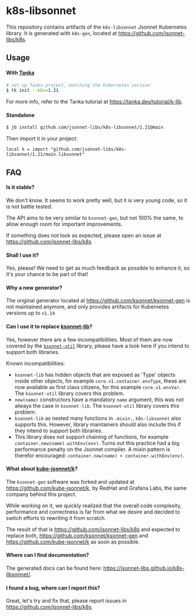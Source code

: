 # k8s-libsonnet

This repository contains artifacts of the `k8s-libsonnet` Jsonnet Kubernetes library.
It is generated with `k8s-gen`, located at https://github.com/jsonnet-libs/k8s.

## Usage

#### With [Tanka](https://tanka.dev)

```bash
# set up Tanka project, matching the Kubernetes version
$ tk init --k8s=1.21
```

For more info, refer to the Tanka tutorial at https://tanka.dev/tutorial/k-lib.

#### Standalone

```bash
$ jb install github.com/jsonnet-libs/k8s-libsonnet/1.21@main
```

Then import it in your project:

```jsonnet
local k = import "github.com/jsonnet-libs/k8s-libsonnet/1.21/main.libsonnet"
```

## FAQ

#### Is it stable?

We don't know. It seems to work pretty well, but it is very young code, so it is
not battle tested.

The API aims to be very similar to `ksonnet-gen`, but not 100% the same, to
allow enough room for important improvements.

If something does not look as expected, please open an issue at
https://github.com/jsonnet-libs/k8s

#### Shall I use it?

Yes, please! We need to get as much feedback as possible to enhance it, so it's
your chance to be part of that!

#### Why a new generator?

The original generator located at https://github.com/ksonnet/ksonnet-gen is not
maintained anymore, and only provides artifacts for Kubernetes versions up to
`v1.14`

#### Can I use it to replace [ksonnet-lib](https://github.com/ksonnet/ksonnet-lib)?

Yes, however there are a few incompatibilities. Most of them are now covered by the
[`ksonnet-util`](https://github.com/grafana/jsonnet-libs/blob/master/ksonnet-util/)
library, please have a look here if you intend to support both libraries.

Known incompatibilities:

* `ksonnet-lib` has hidden objects that are exposed as 'Type' objects inside
    other objects, for example `core.v1.container.envType`, these are now
    available as first class citizens, for this example `core.v1.envVar`. The
    `ksonnet-util` library covers this problem.
* `new(name)` constructors have a mandatory `name` argument, this was not always
    the case in `ksonnet-lib`. The `ksonnet-util` library covers this problem.
* `ksonnet-lib` as nested many functions in `.mixin.`, `k8s-libsonnet` also supports
    this. However, library maintainers should also include this if they intend
    to support both libraries.
* This library does not support chaining of functions, for example
    `container.new(name).withEnv(env)`. Turns out this practice had a big
    performance penalty on the Jsonnet compiler. A mixin pattern is therefor
    encouraged: `container.new(name) + container.withEnv(env)`.

#### What about [kube-jsonnet/k](https://github.com/kube-jsonnet/k)?

The `ksonnet-gen` software was forked and updated at
https://github.com/kube-jsonnet/k, by RedHat and Grafana Labs, the same company
behind this project.

While working on it, we quickly realized that the overall code complexity,
performance and correctness is far from what we desire and decided to switch
efforts to rewriting it from scratch.

The result of that is https://github.com/jsonnet-libs/k8s and expected to
replace both, https://github.com/ksonnet/ksonnet-gen and
https://github.com/kube-jsonnet/k as soon as possible.

#### Where can I find documentation?

The generated docs can be found here: https://jsonnet-libs.github.io/k8s-libsonnet/.

#### I found a bug, where can I report this?

Great, let's try and fix that, please report issues in https://github.com/jsonnet-libs/k8s.
